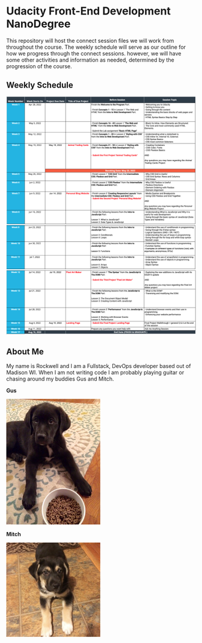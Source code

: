 # Udacity Front-End Development NanoDegree

  This repository will host the connect session files we will work from throughout the course.  The weekly schedule will serve as our outline for how we progress through the connect sessions.  however, we will have some other activities and information as needed, determined by the progression of the course.

## Weekly Schedule

  <img src="./assets/img/schedule1.png" />
  <img src="./assets/img/schedule2.png" />
  <img src="./assets/img/schedule3.png" />

## About Me

  My name is Rockwell and I am a Fullstack, DevOps developer based out of Madison WI.  When I am not writing code I am probably playing guitar or chasing around my buddies Gus and Mitch.

  <p><strong>Gus</strong></p>
  <img src="./assets/img/gus.jpg" width="250" />
  <p><strong>Mitch</strong></p>
  <img src="./assets/img/mitch.jpg" width="250" />

